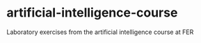 # artificial-intelligence-course
Laboratory exercises from the artificial intelligence course at FER

